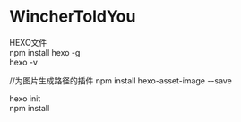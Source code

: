 # WincherToldYou

HEXO文件  
npm install hexo -g  
hexo -v  

//为图片生成路径的插件
npm install hexo-asset-image --save

hexo init  
npm install  
